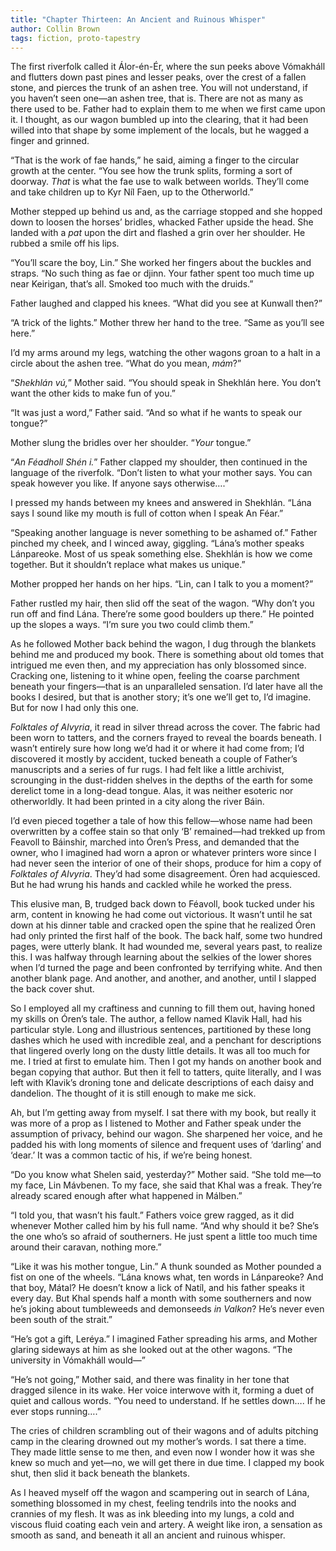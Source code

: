 ```yaml
---
title: "Chapter Thirteen: An Ancient and Ruinous Whisper"
author: Collin Brown
tags: fiction, proto-tapestry
---
```


The first riverfolk called it Álor-én-Ér, where the sun peeks above Vómakháll and flutters down past pines and lesser peaks, over the crest of a fallen stone, and pierces the trunk of an ashen tree. You will not understand, if you haven’t seen one—an ashen tree, that is. There are not as many as there used to be. Father had to explain them to me when we first came upon it. I thought, as our wagon bumbled up into the clearing, that it had been willed into that shape by some implement of the locals, but he wagged a finger and grinned.

“That is the work of fae hands,” he said, aiming a finger to the circular growth at the center. “You see how the trunk splits, forming a sort of doorway. *That* is what the fae use to walk between worlds. They’ll come and take children up to Kyr Níl Faen, up to the Otherworld.”

Mother stepped up behind us and, as the carriage stopped and she hopped down to loosen the horses’ bridles, whacked Father upside the head. She landed with a *pat* upon the dirt and flashed a grin over her shoulder. He rubbed a smile off his lips.

“You’ll scare the boy, Lin.” She worked her fingers about the buckles and straps. “No such thing as fae or djinn. Your father spent too much time up near Keirigan, that’s all. Smoked too much with the druids.”

Father laughed and clapped his knees. “What did you see at Kunwall then?”

“A trick of the lights.” Mother threw her hand to the tree. “Same as you’ll see here.”

I’d my arms around my legs, watching the other wagons groan to a halt in a circle about the ashen tree. “What do you mean, *mám*?”

“*Shekhlán vú,*” Mother said. “You should speak in Shekhlán here. You don’t want the other kids to make fun of you.”

“It was just a word,” Father said. “And so what if he wants to speak our tongue?”

Mother slung the bridles over her shoulder. “*Your* tongue.”

“*An Féadholl Shén i.*” Father clapped my shoulder, then continued in the language of the riverfolk. “Don’t listen to what your mother says. You can speak however you like. If anyone says otherwise….”

I pressed my hands between my knees and answered in Shekhlán. “Lána says I sound like my mouth is full of cotton when I speak An Féar.”

“Speaking another language is never something to be ashamed of.” Father pinched my cheek, and I winced away, giggling. “Lána’s mother speaks Lánpareoke. Most of us speak something else. Shekhlán is how we come together. But it shouldn’t replace what makes us unique.”

Mother propped her hands on her hips. “Lin, can I talk to you a moment?”

Father rustled my hair, then slid off the seat of the wagon. “Why don’t you run off and find Lána. There’re some good boulders up there.” He pointed up the slopes a ways. “I’m sure you two could climb them.”

As he followed Mother back behind the wagon, I dug through the blankets behind me and produced my book. There is something about old tomes that intrigued me even then, and my appreciation has only blossomed since. Cracking one, listening to it whine open, feeling the coarse parchment beneath your fingers—that is an unparalleled sensation. I’d later have all the books I desired, but that is another story; it’s one we’ll get to, I’d imagine. But for now I had only this one.

*Folktales of Alvyria*, it read in silver thread across the cover. The fabric had been worn to tatters, and the corners frayed to reveal the boards beneath. I wasn’t entirely sure how long we’d had it or where it had come from; I’d discovered it mostly by accident, tucked beneath a couple of Father’s manuscripts and a series of fur rugs. I had felt like a little archivist, scrounging in the dust-ridden shelves in the depths of the earth for some derelict tome in a long-dead tongue. Alas, it was neither esoteric nor otherworldly. It had been printed in a city along the river Báin.

I’d even pieced together a tale of how this fellow—whose name had been overwritten by a coffee stain so that only ‘B’ remained—had trekked up from Feavoll to Báinshir, marched into Óren’s Press, and demanded that the owner, who I imagined had worn a apron or whatever printers wore since I had never seen the interior of one of their shops, produce for him a copy of *Folktales of Alvyria*. They’d had some disagreement. Óren had acquiesced. But he had wrung his hands and cackled while he worked the press.

This elusive man, B, trudged back down to Féavoll, book tucked under his arm, content in knowing he had come out victorious. It wasn’t until he sat down at his dinner table and cracked open the spine that he realized Óren had only printed the first half of the book. The back half, some two hundred pages, were utterly blank. It had wounded me, several years past, to realize this. I was halfway through learning about the selkies of the lower shores when I’d turned the page and been confronted by terrifying white. And then another blank page. And another, and another, and another, until I slapped the back cover shut.

So I employed all my craftiness and cunning to fill them out, having honed my skills on Óren’s tale. The author, a fellow named Klavik Hall, had his particular style. Long and illustrious sentences, partitioned by these long dashes which he used with incredible zeal, and a penchant for descriptions that lingered overly long on the dusty little details. It was all too much for me. I tried at first to emulate him. Then I got my hands on another book and began copying that author. But then it fell to tatters, quite literally, and I was left with Klavik’s droning tone and delicate descriptions of each daisy and dandelion. The thought of it is still enough to make me sick.

Ah, but I’m getting away from myself. I sat there with my book, but really it was more of a prop as I listened to Mother and Father speak under the assumption of privacy, behind our wagon. She sharpened her voice, and he padded his with long moments of silence and frequent uses of ‘darling’ and ‘dear.’ It was a common tactic of his, if we’re being honest.

“Do you know what Shelen said, yesterday?” Mother said. “She told me—to my face, Lin Mávbenen. To my face, she said that Khal was a freak. They’re already scared enough after what happened in Málben.”

“I told you, that wasn’t his fault.” Fathers voice grew ragged, as it did whenever Mother called him by his full name. “And why should it be? She’s the one who’s so afraid of southerners. He just spent a little too much time around their caravan, nothing more.”

“Like it was his mother tongue, Lin.” A thunk sounded as Mother pounded a fist on one of the wheels. “Lána knows what, ten words in Lánpareoke? And that boy, Mátal? He doesn’t know a lick of Natíl, and his father speaks it every day. But Khal spends half a month with some southerners and now he’s joking about tumbleweeds and demonseeds *in Valkon*? He’s never even been south of the strait.”

“He’s got a gift, Leréya.” I imagined Father spreading his arms, and Mother glaring sideways at him as she looked out at the other wagons. “The university in Vómakháll would—”

“He’s not going,” Mother said, and there was finality in her tone that dragged silence in its wake. Her voice interwove with it, forming a duet of quiet and callous words. “You need to understand. If he settles down…. If he ever stops running….”

The cries of children scrambling out of their wagons and of adults pitching camp in the clearing drowned out my mother’s words. I sat there a time. They made little sense to me then, and even now I wonder how it was she knew so much and yet—no, we will get there in due time. I clapped my book shut, then slid it back beneath the blankets.

As I heaved myself off the wagon and scampering out in search of Lána, something blossomed in my chest, feeling tendrils into the nooks and crannies of my flesh. It was as ink bleeding into my lungs, a cold and viscous fluid coating each vein and artery. A weight like iron, a sensation as smooth as sand, and beneath it all an ancient and ruinous whisper.
